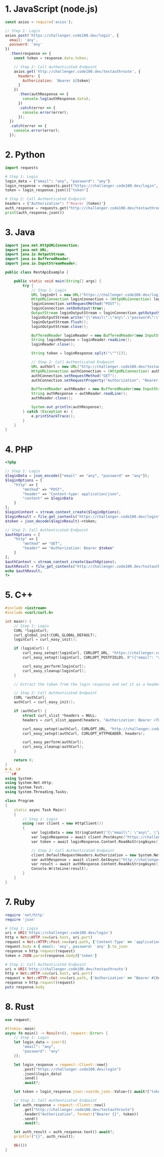# 1. JavaScript (node.js)

```javascript
const axios = require('axios');

// Step 1: Login
axios.post('https://challenger.code100.dev/login', {
  email: 'any',
  password: 'any'
})
  .then(response => {
    const token = response.data.token;

    // Step 2: Call Authenticated Endpoint
    axios.get('http://challenger.code100.dev/testauthroute', {
      headers: {
        Authorization: `Bearer ${token}`
      }
    })
      .then(authResponse => {
        console.log(authResponse.data);
      })
      .catch(error => {
        console.error(error);
      });
  })
  .catch(error => {
    console.error(error);
  });

```

# 2. Python

```python
import requests

# Step 1: Login
login_data = {"email": "any", "password": "any"}
login_response = requests.post("https://challenger.code100.dev/login", json=login_data)
token = login_response.json()["token"]

# Step 2: Call Authenticated Endpoint
headers = {"Authorization": f"Bearer {token}"}
auth_response = requests.get("http://challenger.code100.dev/testauthroute", headers=headers)
print(auth_response.json())
```

# 3. Java

```java
import java.net.HttpURLConnection;
import java.net.URL;
import java.io.OutputStream;
import java.io.BufferedReader;
import java.io.InputStreamReader;

public class RestApiExample {

    public static void main(String[] args) {
        try {
            // Step 1: Login
            URL loginUrl = new URL("https://challenger.code100.dev/login");
            HttpURLConnection loginConnection = (HttpURLConnection) loginUrl.openConnection();
            loginConnection.setRequestMethod("POST");
            loginConnection.setDoOutput(true);
            OutputStream loginOutputStream = loginConnection.getOutputStream();
            loginOutputStream.write("{\"email\":\"any\",\"password\":\"any\"}".getBytes());
            loginOutputStream.flush();
            loginOutputStream.close();

            BufferedReader loginReader = new BufferedReader(new InputStreamReader(loginConnection.getInputStream()));
            String loginResponse = loginReader.readLine();
            loginReader.close();

            String token = loginResponse.split("\"")[3];

            // Step 2: Call Authenticated Endpoint
            URL authUrl = new URL("http://challenger.code100.dev/testauthroute");
            HttpURLConnection authConnection = (HttpURLConnection) authUrl.openConnection();
            authConnection.setRequestMethod("GET");
            authConnection.setRequestProperty("Authorization", "Bearer " + token);

            BufferedReader authReader = new BufferedReader(new InputStreamReader(authConnection.getInputStream()));
            String authResponse = authReader.readLine();
            authReader.close();

            System.out.println(authResponse);
        } catch (Exception e) {
            e.printStackTrace();
        }
    }
}
```
# 4. PHP
```php
<?php

// Step 1: Login
$loginData = json_encode(["email" => "any", "password" => "any"]);
$loginOptions = [
    "http" => [
        "method" => "POST",
        "header" => "Content-type: application/json",
        "content" => $loginData
    ]
];
$loginContext = stream_context_create($loginOptions);
$loginResult = file_get_contents("https://challenger.code100.dev/login", false, $loginContext);
$token = json_decode($loginResult)->token;

// Step 2: Call Authenticated Endpoint
$authOptions = [
    "http" => [
        "method" => "GET",
        "header" => "Authorization: Bearer $token"
    ]
];
$authContext = stream_context_create($authOptions);
$authResult = file_get_contents("http://challenger.code100.dev/testauthroute", false, $authContext);
echo $authResult;
?>
```
# 5. C++
```cpp
#include <iostream>
#include <curl/curl.h>

int main() {
    // Step 1: Login
    CURL *loginCurl;
    curl_global_init(CURL_GLOBAL_DEFAULT);
    loginCurl = curl_easy_init();

    if (loginCurl) {
        curl_easy_setopt(loginCurl, CURLOPT_URL, "https://challenger.code100.dev/login");
        curl_easy_setopt(loginCurl, CURLOPT_POSTFIELDS, R"({"email": "any", "password": "any"})");

        curl_easy_perform(loginCurl);
        curl_easy_cleanup(loginCurl);
    }

    // Extract the token from the login response and set it as a header for the next request

    // Step 2: Call Authenticated Endpoint
    CURL *authCurl;
    authCurl = curl_easy_init();

    if (authCurl) {
        struct curl_slist *headers = NULL;
        headers = curl_slist_append(headers, "Authorization: Bearer <TOKEN>");

        curl_easy_setopt(authCurl, CURLOPT_URL, "http://challenger.code100.dev/testauthroute");
        curl_easy_setopt(authCurl, CURLOPT_HTTPHEADER, headers);

        curl_easy_perform(authCurl);
        curl_easy_cleanup(authCurl);
    }

    return 0;
}
# 6. C#
```c#
using System;
using System.Net.Http;
using System.Text;
using System.Threading.Tasks;

class Program
{
    static async Task Main()
    {
        // Step 1: Login
        using (var client = new HttpClient())
        {
            var loginData = new StringContent("{\"email\": \"any\", \"password\": \"any\"}", Encoding.UTF8, "application/json");
            var loginResponse = await client.PostAsync("https://challenger.code100.dev/login", loginData);
            var token = await loginResponse.Content.ReadAsStringAsync();

            // Step 2: Call Authenticated Endpoint
            client.DefaultRequestHeaders.Authorization = new System.Net.Http.Headers.AuthenticationHeaderValue("Bearer", token.Trim('"'));
            var authResponse = await client.GetAsync("http://challenger.code100.dev/testauthroute");
            var result = await authResponse.Content.ReadAsStringAsync();
            Console.WriteLine(result);
        }
    }
}
```
# 7. Ruby
```ruby
require 'net/http'
require 'json'

# Step 1: Login
uri = URI('https://challenger.code100.dev/login')
http = Net::HTTP.new(uri.host, uri.port)
request = Net::HTTP::Post.new(uri.path, {'Content-Type' => 'application/json'})
request.body = { email: 'any', password: 'any' }.to_json
response = http.request(request)
token = JSON.parse(response.body)['token']

# Step 2: Call Authenticated Endpoint
uri = URI('http://challenger.code100.dev/testauthroute')
http = Net::HTTP.new(uri.host, uri.port)
request = Net::HTTP::Get.new(uri.path, {'Authorization' => "Bearer #{token}"})
response = http.request(request)
puts response.body
```
# 8. Rust
```rust
use reqwest;

#[tokio::main]
async fn main() -> Result<(), reqwest::Error> {
    // Step 1: Login
    let login_data = json!({
        "email": "any",
        "password": "any"
    });

    let login_response = reqwest::Client::new()
        .post("https://challenger.code100.dev/login")
        .json(&login_data)
        .send()
        .await?;

    let token = login_response.json::<serde_json::Value>().await?["token"].as_str().unwrap();

    // Step 2: Call Authenticated Endpoint
    let auth_response = reqwest::Client::new()
        .get("http://challenger.code100.dev/testauthroute")
        .header("Authorization", format!("Bearer {}", token))
        .send()
        .await?;

    let auth_result = auth_response.text().await?;
    println!("{}", auth_result);

    Ok(())
}
```
